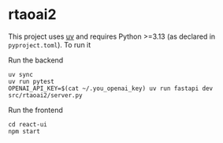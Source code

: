 # rtaoai2


This project uses [uv](https://docs.astral.sh/uv/) and requires Python >=3.13 (as declared in `pyproject.toml`).
To run it

Run the backend
````
uv sync
uv run pytest
OPENAI_API_KEY=$(cat ~/.you_openai_key) uv run fastapi dev src/rtaoai2/server.py
````

Run the frontend
````
cd react-ui
npm start
````
